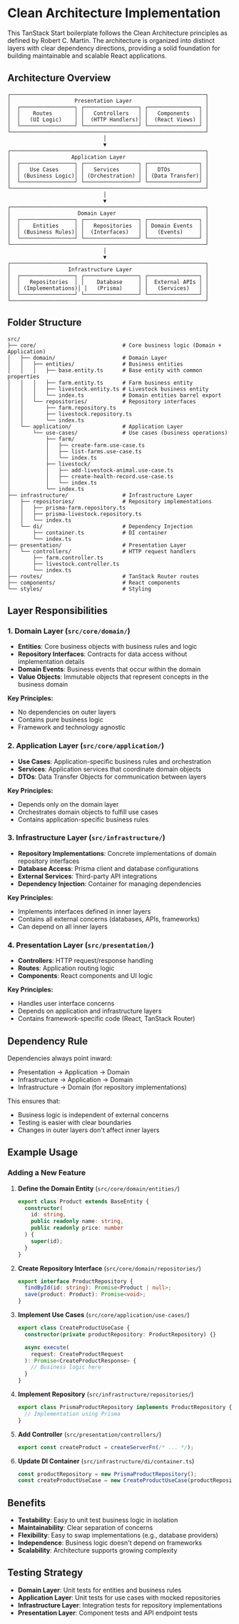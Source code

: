 # Clean Architecture Implementation

This TanStack Start boilerplate follows the Clean Architecture principles as defined by Robert C. Martin. The architecture is organized into distinct layers with clear dependency directions, providing a solid foundation for building maintainable and scalable React applications.

## Architecture Overview

```
┌─────────────────────────────────────────────────────────────┐
│                    Presentation Layer                       │
│  ┌─────────────────┐ ┌─────────────────┐ ┌────────────────┐ │
│  │    Routes       │ │   Controllers   │ │   Components   │ │
│  │   (UI Logic)    │ │  (HTTP Handlers)│ │  (React Views) │ │
│  └─────────────────┘ └─────────────────┘ └────────────────┘ │
└─────────────────────────────────────────────────────────────┘
                              │
                              ▼
┌─────────────────────────────────────────────────────────────┐
│                   Application Layer                         │
│  ┌─────────────────┐ ┌─────────────────┐ ┌────────────────┐ │
│  │   Use Cases     │ │   Services      │ │   DTOs         │ │
│  │ (Business Logic)│ │ (Orchestration) │ │ (Data Transfer)│ │
│  └─────────────────┘ └─────────────────┘ └────────────────┘ │
└─────────────────────────────────────────────────────────────┘
                              │
                              ▼
┌─────────────────────────────────────────────────────────────┐
│                     Domain Layer                            │
│  ┌─────────────────┐ ┌─────────────────┐ ┌────────────────┐ │
│  │    Entities     │ │   Repositories  │ │ Domain Events  │ │
│  │ (Business Rules)│ │  (Interfaces)   │ │   (Events)     │ │
│  └─────────────────┘ └─────────────────┘ └────────────────┘ │
└─────────────────────────────────────────────────────────────┘
                              │
                              ▼
┌─────────────────────────────────────────────────────────────┐
│                  Infrastructure Layer                       │
│  ┌─────────────────┐ ┌─────────────────┐ ┌────────────────┐ │
│  │   Repositories  │ │    Database     │ │  External APIs │ │
│  │ (Implementations)│ │   (Prisma)     │ │   (Services)   │ │
│  └─────────────────┘ └─────────────────┘ └────────────────┘ │
└─────────────────────────────────────────────────────────────┘
```

## Folder Structure

```
src/
├── core/                           # Core business logic (Domain + Application)
│   ├── domain/                     # Domain Layer
│   │   ├── entities/               # Business entities
│   │   │   ├── base.entity.ts      # Base entity with common properties
│   │   │   ├── farm.entity.ts      # Farm business entity
│   │   │   ├── livestock.entity.ts # Livestock business entity
│   │   │   └── index.ts            # Domain entities barrel export
│   │   └── repositories/           # Repository interfaces
│   │       ├── farm.repository.ts
│   │       ├── livestock.repository.ts
│   │       └── index.ts
│   └── application/                # Application Layer
│       └── use-cases/              # Use cases (business operations)
│           ├── farm/
│           │   ├── create-farm.use-case.ts
│           │   ├── list-farms.use-case.ts
│           │   └── index.ts
│           ├── livestock/
│           │   ├── add-livestock-animal.use-case.ts
│           │   ├── create-health-record.use-case.ts
│           │   └── index.ts
│           └── index.ts
├── infrastructure/                 # Infrastructure Layer
│   ├── repositories/               # Repository implementations
│   │   ├── prisma-farm.repository.ts
│   │   ├── prisma-livestock.repository.ts
│   │   └── index.ts
│   └── di/                         # Dependency Injection
│       ├── container.ts            # DI container
│       └── index.ts
├── presentation/                   # Presentation Layer
│   └── controllers/                # HTTP request handlers
│       ├── farm.controller.ts
│       ├── livestock.controller.ts
│       └── index.ts
├── routes/                         # TanStack Router routes
├── components/                     # React components
└── styles/                         # Styling
```

## Layer Responsibilities

### 1. Domain Layer (`src/core/domain/`)

- **Entities**: Core business objects with business rules and logic
- **Repository Interfaces**: Contracts for data access without implementation details
- **Domain Events**: Business events that occur within the domain
- **Value Objects**: Immutable objects that represent concepts in the business domain

**Key Principles:**

- No dependencies on outer layers
- Contains pure business logic
- Framework and technology agnostic

### 2. Application Layer (`src/core/application/`)

- **Use Cases**: Application-specific business rules and orchestration
- **Services**: Application services that coordinate domain objects
- **DTOs**: Data Transfer Objects for communication between layers

**Key Principles:**

- Depends only on the domain layer
- Orchestrates domain objects to fulfill use cases
- Contains application-specific business rules

### 3. Infrastructure Layer (`src/infrastructure/`)

- **Repository Implementations**: Concrete implementations of domain repository interfaces
- **Database Access**: Prisma client and database configurations
- **External Services**: Third-party API integrations
- **Dependency Injection**: Container for managing dependencies

**Key Principles:**

- Implements interfaces defined in inner layers
- Contains all external concerns (databases, APIs, frameworks)
- Can depend on all inner layers

### 4. Presentation Layer (`src/presentation/`)

- **Controllers**: HTTP request/response handling
- **Routes**: Application routing logic
- **Components**: React components and UI logic

**Key Principles:**

- Handles user interface concerns
- Depends on application and infrastructure layers
- Contains framework-specific code (React, TanStack Router)

## Dependency Rule

Dependencies always point inward:

- Presentation → Application → Domain
- Infrastructure → Application → Domain
- Infrastructure → Domain (for repository implementations)

This ensures that:

- Business logic is independent of external concerns
- Testing is easier with clear boundaries
- Changes in outer layers don't affect inner layers

## Example Usage

### Adding a New Feature

1. **Define the Domain Entity** (`src/core/domain/entities/`)

   ```typescript
   export class Product extends BaseEntity {
     constructor(
       id: string,
       public readonly name: string,
       public readonly price: number
     ) {
       super(id);
     }
   }
   ```

2. **Create Repository Interface** (`src/core/domain/repositories/`)

   ```typescript
   export interface ProductRepository {
     findById(id: string): Promise<Product | null>;
     save(product: Product): Promise<void>;
   }
   ```

3. **Implement Use Cases** (`src/core/application/use-cases/`)

   ```typescript
   export class CreateProductUseCase {
     constructor(private productRepository: ProductRepository) {}

     async execute(
       request: CreateProductRequest
     ): Promise<CreateProductResponse> {
       // Business logic here
     }
   }
   ```

4. **Implement Repository** (`src/infrastructure/repositories/`)

   ```typescript
   export class PrismaProductRepository implements ProductRepository {
     // Implementation using Prisma
   }
   ```

5. **Add Controller** (`src/presentation/controllers/`)

   ```typescript
   export const createProduct = createServerFn(/* ... */);
   ```

6. **Update DI Container** (`src/infrastructure/di/container.ts`)
   ```typescript
   const productRepository = new PrismaProductRepository();
   const createProductUseCase = new CreateProductUseCase(productRepository);
   ```

## Benefits

- **Testability**: Easy to unit test business logic in isolation
- **Maintainability**: Clear separation of concerns
- **Flexibility**: Easy to swap implementations (e.g., database providers)
- **Independence**: Business logic doesn't depend on frameworks
- **Scalability**: Architecture supports growing complexity

## Testing Strategy

- **Domain Layer**: Unit tests for entities and business rules
- **Application Layer**: Unit tests for use cases with mocked repositories
- **Infrastructure Layer**: Integration tests for repository implementations
- **Presentation Layer**: Component tests and API endpoint tests
